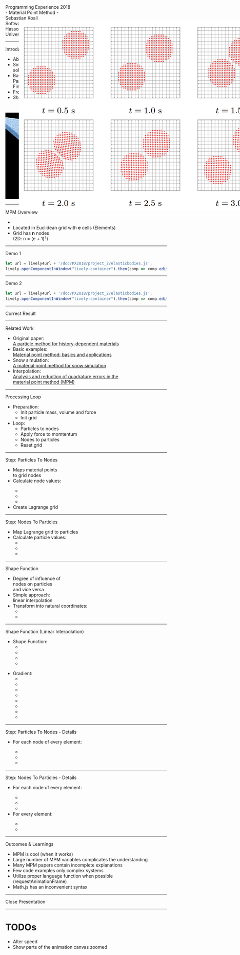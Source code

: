 <!-- markdown-config presentation=true -->

<script>

import { openBrowser, openComponent } from "../utils.js"
import { hideHiddenElements, toggleLayer, showVariable, runExampleButton } from "src/client/essay.js";
import livelyMpm from '../lively-mpm.js'
import latexconv from "src/external/latex-to-unicode-converter.js";
import CircleMesh from '../circlemesh.js';
import boundEval from "src/client/bound-eval.js";

const showDetails = false;
let presentation = lively.query(this, "lively-presentation");
let slides = [];
let ratio = "16-9";

if (presentation) {
  slides = presentation.querySelectorAll('.lively-slide');
}
slides.forEach(slide => {
  slide.classList += " ratio-" + ratio;
  
  if (showDetails) {
    let detailsElements = slide.querySelectorAll('.details');
    
    for (let detailsElement of detailsElements) {
      detailsElement.classList.remove('hidden');
    }
  }
});

</script>
<link rel="stylesheet" type="text/css" href="../utils.css">
<link rel="stylesheet" type="text/css" href="../presentation.css">

<link rel="stylesheet" type="text/css" href="../../style.css" />
<link rel="stylesheet" type="text/css" href="../../../../lively4-core/src/client/lively.css" />
<link rel="stylesheet" type="text/css" href="../../../../lively4-core/templates/livelystyle.css" />

<style>
  .lively-slide {
    border: 1px solid rgb(220,220,220)
    page-break-before: always;
  }
  
  p {
    font-size: 18pt
  }
  @media print {
    .lively-slide {
      page-break-before: always;
      border: 0px solid white;
/*       border: 2px solid blue; */
    }      
  }
  
</style>


<script>
  import {presentationFullscreenButton} from "src/client/essay.js"
  presentationFullscreenButton(this)
</script>

<div class="title-frontpage">
  Programming Experience 2018<br />- Material Point Method -
</div>

<div class="authors">
  Sebastian Koall
</div>

<div class="credentials">
  Software Architecture Group <br>Hasso Plattner Institute<br> University of Potsdam, Germany
</div>

<script>
  var button = document.createElement("button")
  button.textContent = "print"
  button.onclick = async () => {
   var presentation = lively.query(this, "lively-presentation")
   presentation.print()
  }
  button.style = "position: absolute; bottom: 10px; left: 10px"
  button
</script>

---

<div class="title-1">Introduction</div>

<div class="h-1-2 notes-big">
<ul>
<li>Abbreviation: MPM</li>
<li>Simulating behavior of:<br>solids, fluids, gas</li>
<li>Based on<br>Particle-In-Cell Method &<br>Finite Element Method</li>
<li>Frozen: snow animation</li>
<li><i>Short: tons of formulas</i></li>
</ul>
</div>

<img src="frozen-snow.jpg" class="h-2-2" alt="Snow in Frozen" style="padding-top: 25px"/>

---

<div class="title-1">MPM Overview</div>

<div class="notes h-1-2">
<ul class="notes-big">
<li><script>
"Continuum body <strong>" + latexconv.convertLaTeXToUnicode("\\Omega") + "</strong> discretized into material points <strong>p</strong>";
</script> 
</li>
<li>Located in Euclidean grid with <strong>e</strong> cells (Elements)</li>
<li>Grid has <strong>n</strong> nodes<br>(2D: n = (e + 1)²)</li>
</ul>
</div>

<div class="h-2-2">
<script>
(async() => {
  let animation = await (<presentation-animation></presentation-animation>);
  animation.startStep = 0;
  let points = await CircleMesh.gmsh(100, 200, 200);
  let nodeSize = 8;
  let particleSize = 8;
  let nodes = [];
  for (var i = 0; i < 5; ++i) {
    for (var j = 0; j < 5; ++j) {
      let x = i > 0 ? 100 * i - nodeSize / 2 : 100 * i;
      let y = j > 0 ? 100 * j - nodeSize / 2 : 100 * j;
      nodes.push([x, y]);
    }
  }
  let overlay = <div style="display: table; "></div>;
  for (var i = 0; i < 16; ++i) {
    overlay.appendChild(<div style="display: table-cell; float: left; width: 100px; height: 100px; border: 1px solid #000; box-sizing: border-box; "></div>);
  }
  let steps = [];
  steps.push({ "body": { type: "circle", radius: 100, x: 200, y: 200, color: "rgba(255, 0, 0, 1)", filled: true } });
  steps.push({ "particles": { type: "points", value: points, color: "rgba(255, 0, 0, 1)", size: particleSize } });
  steps.push({ "particles": { type: "points", value: points, color: "rgba(255, 0, 0, 1)", size: particleSize },
              "grid": { type: "overlay", value: overlay } });
  steps.push({ "particles": { type: "points", value: points, color: "rgba(255, 0, 0, 1)", size: particleSize },
              "nodes": { type: "points", value: nodes, color: "#555", size: nodeSize },
              "grid": { type: "overlay", value: overlay } });
  animation.animationSteps = steps;  
  return <div><link rel="stylesheet" type="text/css" href="../presentation.css" /><div class="animation">{animation}</div></div>;
})()
</script>
</div>

---

<div class="title-1">Demo 1</div>

<script>
import boundEval from "src/client/bound-eval.js";

(async() => {
  let mpm = await (<lively-mpm></lively-mpm>);
  mpm.reset(true);
  mpm.explanation = ["Particles created with:<br>mesh generator gmsh"];
  
  return <div><link rel="stylesheet" type="text/css" href="../presentation.css" /><div class="mpm">{mpm}</div></div>;
})()
</script>

<div class="details hidden">

```javascript {.ShowCode .Hidden}
let url = lively4url + '/doc/PX2018/project_2/elasticbodies.js';
lively.openComponentInWindow("lively-container").then(comp => comp.editFile("" + url));
```
<script>runExampleButton("Show Code", this, ["ShowCode"])</script>
<script>hideHiddenElements(this)</script>
</div>

---

<div class="title-1">Demo 2</div>

<script>
import boundEval from "src/client/bound-eval.js";

(async() => {
  let mpm = await (<lively-mpm></lively-mpm>);
  mpm.explanation = ["Particles created with:<br>mesh generator gmsh"];
  
  return <div><link rel="stylesheet" type="text/css" href="doc/PX2018/project_2/presentation.css" /><div class="mpm">{mpm}</div></div>;
})()
</script>

<div class="details hidden">

```javascript {.ShowCode .Hidden}
let url = lively4url + '/doc/PX2018/project_2/elasticbodies.js';
lively.openComponentInWindow("lively-container").then(comp => comp.editFile("" + url));
```
<script>runExampleButton("Show Code", this, ["ShowCode"])</script>
<script>hideHiddenElements(this)</script>
</div>

---

<div class="title-1">Correct Result</div>

<img src="correct-result.png" alt="Correct Result" style="position: absolute; top: 100px; left: 270px; width: 800px" />

---

<div class="title-1">Related Work</div>

<ul class="notes notes-big">
<li>Original paper:<br><a href="http://prod.sandia.gov/techlib/access-control.cgi/1993/937044.pdf">A particle method for history-dependent materials</a></li>
<li>Basic examples:<br><a href="https://www.researchgate.net/publication/262415477_Material_point_method_basics_and_applications">Material point method: basics and applications</a></li>
<li>Snow simulation:<br><a href="https://www.math.ucla.edu/~jteran/papers/SSCTS13.pdf">A material point method for snow simulation</a></li>
<li>Interpolation:<br><a href="http://citeseerx.ist.psu.edu/viewdoc/download?doi=10.1.1.140.2649&rep=rep1&type=pdf">Analysis and reduction of quadrature errors in the<br>material point method (MPM)</a></li>
</ul>

---

<div class="title-1">Processing Loop</div>

<ul class="notes notes-big">
<li>Preparation:
<ul>
<li>Init particle mass, volume and force</li>
<li>Init grid</li>
</ul>
</li>
<li>Loop:
<ul>
<li>Particles to nodes</li>
<li>Apply force to momtentum</li>
<li>Nodes to particles</li>
<li>Reset grid</li>
</ul>
</li>
</ul>

---

<div class="title-1">Step: Particles To Nodes</div>

<div class="notes h-1-2">
<ul class="notes-big">
<li>Maps material points<br>to grid nodes</li>
<li>Calculate node values:</li>
<ul>
<li><script>
import latexconv from "src/external/latex-to-unicode-converter.js";
"Mass " + latexconv.convertLaTeXToUnicode("M\\sub{i}");
</script>
</li>
<li><script>
import latexconv from "src/external/latex-to-unicode-converter.js";
"Velocity " + latexconv.convertLaTeXToUnicode("V\\sub{i}");
</script>
</li>
<li><script>
import latexconv from "src/external/latex-to-unicode-converter.js";
"Force " + latexconv.convertLaTeXToUnicode("F\\sub{i}");
</script>
</li>
</ul>
<li>Create Lagrange grid</li>
</ul>
</div>

<div class="h-2-2">
<script>
(async() => {
  let animation = await (lively.create("presentation-animation"));
  animation.startStep = 0;
  let points2 = [[250, 300], [340, 285], [150, 100], [ 350, 80], [40, 280]];
  let nodeSize = 8;
  let particleSize = 8;
  let nodes2 = [];
  for (var i = 0; i < 3; ++i) {
    for (var j = 0; j < 3; ++j) {
      let x = i > 0 ? 200 * i - nodeSize / 2 : 200 * i;
      let y = j > 0 ? 200 * j - nodeSize / 2 : 200 * j;
      nodes2.push([x, y]);
    }
  }
  let overlay = <div style="display: table; "></div>;
  for (var i = 0; i < 4; ++i) {
    overlay.appendChild(<div style="display: table-cell; float: left; width: 200px; height: 200px; border: 1px solid #000; box-sizing: border-box; "></div>);
  }
  let steps = [];
  steps.push({ "particles": { type: "points", value: points2, color: "rgba(255, 0, 0, 1)", size: particleSize } });
  steps.push({ "particles": { type: "points", value: points2, color: "rgba(255, 0, 0, 1)", size: particleSize },
              "grid": { type: "overlay", value: overlay } });
  steps.push({ "particles": { type: "points", value: points2, color: "rgba(255, 0, 0, 1)", size: particleSize },
              "nodes": { type: "points", value: nodes2, color: "#555", size: nodeSize },
              "grid": { type: "overlay", value: overlay }, "arrow1": { type: "arrow", x1: 250, y1: 300, x2: 200, y2: 200 }, "arrow2": { type: "arrow", x1: 340, y1: 285, x2: 200, y2: 200 }, "arrow3": { type: "arrow", x1: 154, y1: 104, x2: 200, y2: 200 }, "arrow4": { type: "arrow", x1: 350, y1: 84, x2: 200, y2: 200 }, "arrow5": { type: "arrow", x1: 44, y1: 280, x2: 200, y2: 200 } });
  steps.push({ "particles": { type: "points", value: points2, color: "rgba(255, 0, 0, 1)", size: particleSize },
              "nodes": { type: "points", value: nodes2, color: "#555", size: nodeSize }, "moved-node": { type: "points", value: [[218, 178]], color: "#555", size: nodeSize },
              "grid": { type: "overlay", value: overlay }, "line1": { type: "dashed-line", x1: 200, y1: 0, x2: 220, y2: 180 }, "line2": { type: "dashed-line", x1: 0, y1: 200, x2: 220, y2: 180 }, "line3": { type: "dashed-line", x1: 400, y1: 200, x2: 220, y2: 180 }, "line4": { type: "dashed-line", x1: 200, y1: 400, x2: 220, y2: 180 } });
  animation.animationSteps = steps;  
  return <div><link rel="stylesheet" type="text/css" href="doc/PX2018/project_2/presentation.css" /><div class="animation">{animation}</div></div>;
})()
</script>
</div>

---

<div class="title-1">Step: Nodes To Particles</div>

<div class="notes h-1-2">
<ul class="notes-big">
<li>Map Lagrange grid to particles</li>
<li>Calculate particle values:
  <ul>
  <li>
  <script>
  latexconv.convertLaTeXToUnicode("Velocity v\\sub{p}");
  </script>
  </li>
  <li>
  <script>
  latexconv.convertLaTeXToUnicode("Position x\\sub{p}");
  </script>
  </li>
  <li>
  <script>
  latexconv.convertLaTeXToUnicode("Deformation Gradient L\\sub{p}");
  </script>
  </li>
  </ul>
</li>
</ul>
</div>

<div class="h-2-2">
<script>
(async() => {
  let animation = await (lively.create("presentation-animation"));
  animation.startStep = 0;
  let points = [[250, 300], [340, 285], [150, 100], [ 350, 80], [40, 280]];
  let movedPoints = [[270, 280], [360, 265], [170, 80], [ 370, 60], [60, 260]];
  let nodeSize = 8;
  let particleSize = 8;
  let nodes = [];
  for (var i = 0; i < 3; ++i) {
    for (var j = 0; j < 3; ++j) {
      let x = i > 0 ? 200 * i - nodeSize / 2 : 200 * i;
      let y = j > 0 ? 200 * j - nodeSize / 2 : 200 * j;
      nodes.push([x, y]);
    }
  }
  let overlay = <div style="display: table; "></div>;
  for (var i = 0; i < 4; ++i) {
    overlay.appendChild(<div style="display: table-cell; float: left; width: 200px; height: 200px; border: 1px solid #000; box-sizing: border-box; "></div>);
  }
  let steps = [];
  steps.push({ "particles": { type: "points", value: points, color: "rgba(255, 0, 0, 1)", size: particleSize },
              "nodes": { type: "points", value: nodes, color: "#555", size: nodeSize }, "moved-node": { type: "points", value: [[218, 178]], color: "#555", size: nodeSize },
              "grid": { type: "overlay", value: overlay }, "line1": { type: "dashed-line", x1: 200, y1: 0, x2: 220, y2: 180 }, "line2": { type: "dashed-line", x1: 0, y1: 200, x2: 220, y2: 180 }, "line3": { type: "dashed-line", x1: 400, y1: 200, x2: 220, y2: 180 }, "line4": { type: "dashed-line", x1: 200, y1: 400, x2: 220, y2: 180 } });
  steps.push({ "particles": { type: "points", value: points, color: "rgba(255, 0, 0, 1)", size: particleSize },
              "nodes": { type: "points", value: nodes, color: "#555", size: nodeSize }, "moved-node": { type: "points", value: [[218, 178]], color: "#555", size: nodeSize },
              "grid": { type: "overlay", value: overlay }, "arrow1": { type: "arrow", x2: 250, y2: 300, x1: 220, y1: 180 }, "arrow2": { type: "arrow", x2: 344, y2: 289, x1: 220, y1: 180 }, "arrow3":  { type: "arrow", x2: 154, y2: 104, x1: 220, y1: 180 }, "arrow4": { type: "arrow", x2: 350, y2: 84, x1: 220, y1: 180 }, "arrow5": { type: "arrow", x2: 49, y2: 280, x1: 220, y1: 180 } });
  steps.push({ "particles": { type: "points", value: movedPoints, color: "rgba(255, 0, 0, 1)", size: particleSize },
  "nodes": { type: "points", value: nodes, color: "#555", size: nodeSize }, "grid": { type: "overlay", value: overlay } });
  animation.animationSteps = steps;
  return <div><link rel="stylesheet" type="text/css" href="doc/PX2018/project_2/presentation.css" /><div class="animation">{animation}</div></div>;
})()
</script>
</div>

---

<div class="title-1">Shape Function</div>

<div class="h-1-2">
<ul class="notes-big">
<li>Degree of influence of<br>nodes on particles<br>and vice versa</li>
<li>Simple approach:<br>linear interpolation</li>
<li>Transform into natural coordinates: 
<ul>
<li><script>
latexconv.convertLaTeXToUnicode("\\xi = (2 * x - (x\\sub{n1}+x\\sub{n2})) / \\Delta x");
</script>
</li>
<li><script>
latexconv.convertLaTeXToUnicode("\\eta = (2 * y - (y\\sub{n1}+y\\sub{n4})) / \\Delta y");
</script>
</li>
</ul>
</li>
</ul>
</div>

<div class="h-2-2">
<script>
(async() => {
  let animation = await (<presentation-animation></presentation-animation>);
  animation.startStep = 0;
  let steps = [];
  let overlay1 = <div></div>;
  overlay1.appendChild(<div style="position: absolute; top: 252px; left: 152px;">(x,y)</div>);
  overlay1.appendChild(<div style="position: absolute; top: 0; left: 5px;">N1</div>);
  overlay1.appendChild(<div style="position: absolute; top: 380px; left: 5px;">N4</div>);
  overlay1.appendChild(<div style="position: absolute; top: 0; left: 370px;">N2</div>);
  overlay1.appendChild(<div style="position: absolute; top: 380px; left: 370px;">N3</div>);
  let overlay2 = <div></div>;
  let xi = latexconv.convertLaTeXToUnicode("\\xi");
  let eta = latexconv.convertLaTeXToUnicode("\\eta");
  overlay2.appendChild(<div style="position: absolute; top: 252px; left: 152px;">(x,y)</div>);
  overlay2.appendChild(<div style="position: absolute; top: 0; left: 5px;">(-{xi}, -{eta})</div>);
  overlay2.appendChild(<div style="position: absolute; top: 380px; left: 5px;">(-{xi}, {eta})</div>);
  overlay2.appendChild(<div style="position: absolute; top: 0; left: 350px;">({xi}, -{eta})</div>);
  overlay2.appendChild(<div style="position: absolute; top: 380px; left: 360px;">({xi}, {eta})</div>);
  steps.push({ "rect1": { type: "rect", x: 0, y: 0, width: 150, height: 250, filled: true, color: 'rgb(100, 255, 255, 0.6)' }, "rect2": { type: "rect", x: 0, y: 250, width: 150, height: 150, filled: true, color: 'rgb(100, 100, 255, 0.6)' }, rect3: { type: "rect", x: 150, y: 0, width: 250, height: 250, filled: true, color: 'rgb(55, 127, 55, 0.4)' }, rect4: { type: "rect", x: 150, y: 250, width: 250, height: 150, filled: true, color: 'rgb(127, 55, 55, 0.4)' }, "overlay": { type: "overlay", value: overlay1 }, "particle": { type: "points", value: [[147, 247]], size: 6, color: '#f00' }, "nodes": { type: "points", value: [[0, 0], [0, 394], [394, 0], [394, 394]], size: 6, color: '#555' }});
  steps.push({ "rect1": { type: "rect", x: 0, y: 0, width: 150, height: 250, filled: true, color: 'rgb(100, 255, 255, 0.6)' }, "rect2": { type: "rect", x: 0, y: 250, width: 150, height: 150, filled: true, color: 'rgb(100, 100, 255, 0.6)' }, rect3: { type: "rect", x: 150, y: 0, width: 250, height: 250, filled: true, color: 'rgb(55, 127, 55, 0.4)' }, rect4: { type: "rect", x: 150, y: 250, width: 250, height: 150, filled: true, color: 'rgb(127, 55, 55, 0.4)' }, "overlay": { type: "overlay", value: overlay2 }, "particle": { type: "points", value: [[147, 247]], size: 6, color: '#f00' }, "nodes": { type: "points", value: [[0, 0], [0, 394], [394, 0], [394, 394]], size: 6, color: '#555' } });
  animation.animationSteps = steps;  
  return <div><link rel="stylesheet" type="text/css" href="doc/PX2018/project_2/presentation.css" /><div class="animation">{animation}</div></div>;
})()
</script>
</div>

---

<div class="title-1">Shape Function (Linear Interpolation)</div>

<div class="h-1-2">
<ul class="notes-big">
<li>Shape Function: 
<ul>
<li>
<script>
latexconv.convertLaTeXToUnicode("N\\sub{1} = \\frac{1}{4} * (1 - \\xi) * (1 - \\eta)");
</script>
</li>
<li>
<script>
latexconv.convertLaTeXToUnicode("N\\sub{2} = \\frac{1}{4} * (1 + \\xi) * (1 - \\eta)");
</script>
</li>
<li>
<script>
latexconv.convertLaTeXToUnicode("N\\sub{3} = \\frac{1}{4} * (1 + \\xi) * (1 + \\eta)");
</script>
</li>
<li>
<script>
latexconv.convertLaTeXToUnicode("N\\sub{4} = \\frac{1}{4} * (1 - \\xi) * (1 + \\eta)");
</script>
</li>
</ul>
</li>
</ul>
</div>

<div class="h-2-2">
<ul class="notes-big">
<li>Gradient:
<ul>
<li>
<script>
latexconv.convertLaTeXToUnicode("Ndx\\sub{1} = \\frac{1}{4} * (\\eta - 1)");
</script>
</li>
<li>
<script>
latexconv.convertLaTeXToUnicode("Ndx\\sub{2} = \\frac{1}{4} * -(\\eta - 1)");
</script>
</li>
<li>
<script>
latexconv.convertLaTeXToUnicode("Ndx\\sub{3} = \\frac{1}{4} * (\\eta + 1)");
</script>
</li>
<li>
<script>
latexconv.convertLaTeXToUnicode("Ndx\\sub{4} = \\frac{1}{4} * -(\\eta + 1)");
</script>
</li>
<li>
<script>
latexconv.convertLaTeXToUnicode("Ndy\\sub{1} = \\frac{1}{4} * (\\xi - 1)");
</script>
</li>
<li>
<script>
latexconv.convertLaTeXToUnicode("Ndy\\sub{2} = \\frac{1}{4} * -(\\xi + 1)");
</script>
</li>
<li>
<script>
latexconv.convertLaTeXToUnicode("Ndy\\sub{3} = \\frac{1}{4} * (\\xi + 1)");
</script>
</li>
<li>
<script>
latexconv.convertLaTeXToUnicode("Ndy\\sub{4} = \\frac{1}{4} * -(\\xi - 1)");
</script>
</li>
</ul>
</li>
</ul>
</div>

---

<div class="title-1">Step: Particles To Nodes - Details</div>

<div class="notes">
<ul class="notes-big">
<li>For each node of every element:</li>
<ul>
<li>
<script>
"Mass: " + latexconv.convertLaTeXToUnicode("M\\sub{i} += m\\sub{p} * N\\sub{i}");
</script>
</li>
<li>
<script>
"Node Momentum: " + latexconv.convertLaTeXToUnicode("MV\\sub{i} += N\\sub{i} * m\\sub{p} * v\\sub{p}");
</script>
</li>
<li>
<script>
"Force: " + latexconv.convertLaTeXToUnicode("F\\sub{i} = N\\sub{i} * f\\sub{p} - Nd\\sub{i} * \\sigma \\sub{p} *  v\\sub{p}");
</script>
</li>
</ul>
</ul>
</div>

---

<div class="title-1">Step: Nodes To Particles - Details</div>

<div class="notes notes-big">
<ul>
<li>For each node of every element:</li>
<ul>
<li>
<script>
latexconv.convertLaTeXToUnicode("v\\sub{p} = N\\sub{i} * F\\sub{i} / M\\sub{i} * dT");
</script> 
</li>
<li>
<script>
latexconv.convertLaTeXToUnicode("pos\\sub{p} += N\\sub{i} * MV\\sub{i} / M\\sub{i} * dT");
</script> 
</li>
<li>
<script>
latexconv.convertLaTeXToUnicode("\\Delta L += v\\sub{i} * Nd' * dT");
</script> 
</li>
</ul>
<li>For every element:</li>
<ul>
<li>
<script>
latexconv.convertLaTeXToUnicode("L\\sub{p} = L\\sub{p} * \\Delta L");
</script> 
</li>
<li>
<script>
latexconv.convertLaTeXToUnicode("V\\sub{p} = det(L\\sub{p}) * V\\sub{0_p}");
</script> 
</li>
</ul>
</ul>
</div>

---

<div class="title-1">Outcomes & Learnings</div>

<ul class="notes notes-big">
<li>MPM is cool (when it works)</li>
<li>Large number of MPM variables complicates the understanding</li>
<li>Many MPM papers contain incomplete explanations</li>
<li>Few code examples only complex systems</li>
<li>Utilize proper language function when possible (requestAnimationFrame)</li>
<li>Math.js has an inconvenient syntax</li>
</ul>

---

<div class="title-1">Close Presentation</div>

<script>
let closeButton = document.createElement('button')
closeButton.innerHTML = 'close';
closeButton.addEventListener("click", closeFullscreen);

function closeFullscreen() {
  document.webkitCancelFullScreen();
  let slides = presentation.querySelectorAll('.lively-slide');
  slides.forEach(slide => {
    slide.style.transform = 'none';
    slide.style.position = 'relative';
    slide.style.zIndex = '1';
  })
  
  presentButton.style.display = 'inline';
}

closeButton
</script>

---

# TODOs

- Alter speed
- Show parts of the animation canvas zoomed

<script>
import latexconv from "src/external/latex-to-unicode-converter.js"
latexconv.convertLaTeXToUnicode("\\sigma + \\alpha + \\Omega + n\\sub{p} = 5")
</script>
